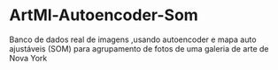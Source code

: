 # ArtMl-Autoencoder-Som
Banco de dados real de imagens ,usando autoencoder e mapa auto ajustáveis (SOM) para agrupamento de fotos de uma galeria de arte de Nova York
